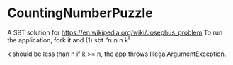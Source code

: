 # CountingNumberPuzzle

A SBT solution for https://en.wikipedia.org/wiki/Josephus_problem
To run the application, fork it and 
(1) sbt “run n k"

k should be less than n
if k >= n, the app throws IllegalArgumentException.
